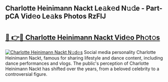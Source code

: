 ## Charlotte Heinimann Nackt Le𝚊k𝚎d N𝚞𝚍e - Part-pCA Vid𝚎o Le𝚊ks Photos RzFlJ

# <h2><a href="http://fb6n1f2.evod.top/?m=Charlotte+Heinimann+Nackt">🔗 👉🔴 Charlotte Heinimann Nackt Vid𝚎o Ph𝚘t𝚘s</a></h2>

[![Charlotte Heinimann Nackt N𝚞d𝚎s](https://i.imgur.com/8V9OHl7.gif)](http://fb6n1f2.evod.top/?m=Charlotte+Heinimann+Nackt)
Social media personality Charlotte Heinimann Nackt, famous for sharing lifestyle and dance content, including dance performances and vlogs. The public's perception of Charlotte Heinimann Nackt has shifted over the years, from a beloved celebrity to a controversial figure. 
